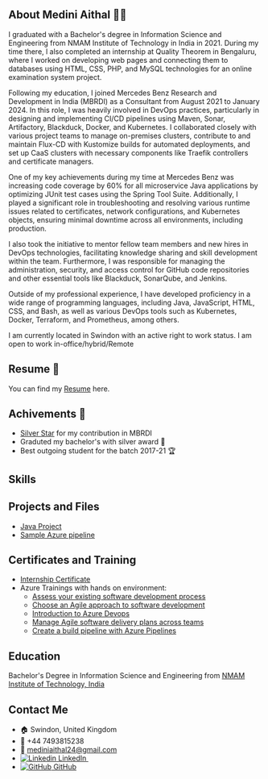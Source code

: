 ## About Medini Aithal :woman_office_worker:
I graduated with a Bachelor's degree in Information Science and Engineering from NMAM Institute of Technology in India in 2021. During my time there, l also completed an internship at Quality Theorem in Bengaluru, where I worked on developing web pages and connecting them to databases using HTML, CSS, PHP, and MySQL technologies for an online examination system project.

Following my education, I joined Mercedes Benz Research and Development in India (MBRDI) as a Consultant from August 2021 to January 2024. In this role, I was heavily involved in DevOps practices, particularly in designing and implementing CI/CD pipelines using Maven, Sonar, Artifactory, Blackduck, Docker, and Kubernetes. I collaborated closely with various project teams to manage on-premises clusters, contribute to and maintain Flux-CD with Kustomize builds for automated deployments, and set up CaaS clusters with necessary components like Traefik controllers and certificate managers.

One of my key achievements during my time at Mercedes Benz was increasing code coverage by 60% for all microservice Java applications by optimizing JUnit test cases using the Spring Tool Suite. Additionally, I played a significant role in troubleshooting and resolving various runtime issues related to certificates, network configurations, and Kubernetes objects, ensuring minimal
downtime across all environments, including production.

I also took the initiative to mentor fellow team members and new hires in DevOps technologies, facilitating knowledge sharing and skill development within the team. Furthermore, I was responsible for managing the administration, security, and access control for GitHub code repositories and other essential tools like Blackduck, SonarQube, and Jenkins.

Outside of my professional experience, I have developed proficiency in a wide range of programming languages, including Java, JavaScript, HTML, CSS, and Bash, as well as various DevOps tools such as Kubernetes, Docker, Terraform, and Prometheus, among others.

I am currently located in Swindon with an active right to work status. I am open to work in-office/hybrid/Remote

## Resume :page_facing_up:
You can find my [Resume](https://github.com/med1n1/med1n1/blob/test/Files/Resume-Medini%20Aithal.pdf) here. 

## Achivements :tada:
- [Silver Star](https://github.com/med1n1/med1n1/blob/test/Files/silver-award-certificate-MBRDI.pdf) for my contribution in MBRDI
- Graduted my bachelor's with silver award :2nd_place_medal:
- Best outgoing student for the batch 2017-21 :trophy: 

## Skills

## Projects and Files
* [Java Project](https://github.com/med1n1/Project_Java)
* [Sample Azure pipeline](https://github.com/med1n1/mslearn-tailspin-spacegame-web/blob/main/azure-pipelines.yml)

## Certificates and Training
* [Internship Certificate](https://github.com/med1n1/med1n1/blob/test/Files/internship-certificate.pdf)
* Azure Trainings with hands on environment:
  - [Assess your existing software development process](https://github.com/med1n1/med1n1/blob/test/Files/Azure-achievments/Assess%20your%20existing%20software%20development%20process.pdf)
  - [Choose an Agile approach to software development](https://github.com/med1n1/med1n1/blob/test/Files/Azure-achievments/Choose%20an%20Agile%20approach%20to%20software%20development.pdf)
  - [Introduction to Azure Devops](https://github.com/med1n1/med1n1/blob/test/Files/Azure-achievments/Introduction%20to%20Azure%20Devops.pdf)
  - [Manage Agile software delivery plans across teams](https://github.com/med1n1/med1n1/blob/test/Files/Azure-achievments/Manage%20Agile%20software%20delivery%20plans%20across%20teams.pdf)
  - [Create a build pipeline with Azure Pipelines](https://github.com/med1n1/med1n1/blob/test/Files/Azure-achievments/Create%20a%20build%20pipeline%20with%20Azure%20Pipelines.pdf)

## Education 
Bachelor's Degree in Information Science and Engineering from [NMAM Institute of Technology, India](https://nmamit.nitte.edu.in/)

## Contact Me
* :house: Swindon, United Kingdom 
* :calling: +44 7493815238
* :email: mediniaithal24@gmail.com
*  [![Linkedin](https://i.stack.imgur.com/gVE0j.png) LinkedIn ](https://www.linkedin.com/in/medini-aithal-b11bb1179)
&nbsp;
*  [![GitHub](https://i.stack.imgur.com/tskMh.png) GitHub ](https://github.com/med1n1)
  
